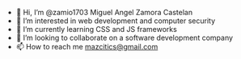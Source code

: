 - 👋 Hi, I’m @zamio1703 Miguel Angel Zamora Castelan
- 👀 I’m interested in web development and computer security
- 🌱 I’m currently learning CSS and JS frameworks
- 💞️ I’m looking to collaborate on a software development company
- 📫 How to reach me mazcitics@gmail.com
